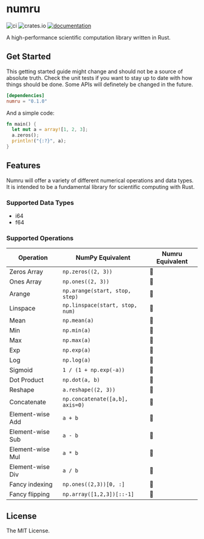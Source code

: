 # numru

![ci](https://img.shields.io/github/actions/workflow/status/kur08/numru/ci.yml?branch=main)
![crates.io](https://img.shields.io/crates/v/numru.svg)
[![documentation](https://img.shields.io/badge/docs-numru-blue?logo=rust)](https://docs.rs/numru/latest/)

A high-performance scientific computation library written in Rust.

## Get Started

This getting started guide might change and should not be a source of absolute truth. Check the unit tests if you want to stay up to date with how things should be done. Some APIs will definetely be changed in the future.

```toml
[dependencies]
numru = "0.1.0"
```

And a simple code:

```rust
fn main() {
  let mut a = array![1, 2, 3];
  a.zeros();
  println!("{:?}", a);
}
```

## Features

Numru will offer a variety of different numerical operations and data types. It is intended to be a fundamental library for scientific computing with Rust.

### Supported Data Types

- i64
- f64

### Supported Operations

| Operation            | NumPy Equivalent                     | Numru Equivalent              |
|----------------------|-------------------------------------|----------------------------------|
| Zeros Array         | `np.zeros((2, 3))`                  | 🚧             |
| Ones Array          | `np.ones((2, 3))`                   | 🚧              |
| Arange             | `np.arange(start, stop, step)`      | 🚧 |
| Linspace           | `np.linspace(start, stop, num)`     | 🚧 |
| Mean               | `np.mean(a)`                        | 🚧                  |
| Min                | `np.min(a)`                         | 🚧                    |
| Max                | `np.max(a)`                         | 🚧                    |
| Exp                | `np.exp(a)`                         | 🚧                    |
| Log                | `np.log(a)`                         | 🚧                    |
| Sigmoid            | `1 / (1 + np.exp(-a))`              | 🚧                |
| Dot Product        | `np.dot(a, b)`                      | 🚧                 |
| Reshape           | `a.reshape((2, 3))`                 | 🚧             |
| Concatenate        | `np.concatenate([a,b], axis=0)`     | 🚧 |
| Element-wise Add   | `a + b`                             | 🚧                          |
| Element-wise Sub   | `a - b`                             | 🚧                          |
| Element-wise Mul   | `a * b`                             | 🚧                          |
| Element-wise Div   | `a / b`                             | 🚧                          |
| Fancy indexing     | `np.ones((2,3))[0, :]`             | 🚧         |
| Fancy flipping     | `np.array([1,2,3])[::-1]`          | 🚧      |

## License

The MIT License.
